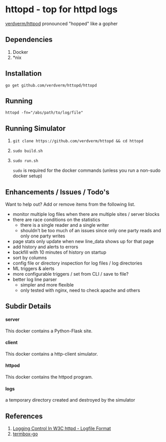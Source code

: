 httopd - top for httpd logs
====================================

[verdverm/httpod](https://github.com/verdverm/httpod)
pronounced "hopped" like a gopher

Dependencies
------------

1. Docker
2. *nix

Installation
-------------
`go get github.com/verdverm/httopd/httopd`

Running
-----------
`httopd -fn="/abs/path/to/log/file"`


Running Simulator
------------

1. `git clone https://github.com/verdverm/httopd && cd httopd`
2. `sudo build.sh`
3. `sudo run.sh`

   `sudo` is required for the docker commands (unless you run a non-sudo docker setup)

Enhancements / Issues / Todo's
------------------------------

Want to help out? Add or remove items from the following list.

- monitor multiple log files when there are multiple sites / server blocks
- there are race conditions on the statistics
  - there is a single reader and a single writer
  - shouldn't be too much of an issues since only one party reads and only one party writes
- page stats only update when new line_data shows up for that page
- add history and alerts to errors
- backfill with 10 minutes of history on startup
- sort by columns
- config file or directory inspection for log files / log directories
- ML triggers & alerts
- more configurable triggers / set from CLI / save to file?
- better log line parser
  - simpler and more flexible
  - only tested with nginx, need to check apache and others


Subdir Details
------------

#### server

This docker contains a Python-Flask site.

#### client

This docker contains a http-client simulator.

#### httpod

This docker contains the httpod program.

#### logs

a temporary directory created and destroyed by the simulator

References
---------------

1. [Logging Control In W3C httpd - Logfile Format](http://www.w3.org/Daemon/User/Config/Logging.html#common-logfile-format)
2. [termbox-go](https://github.com/nsf/termbox-go)
